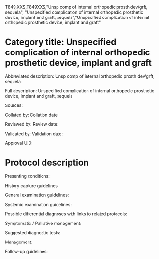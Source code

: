 T849,XXS,T849XXS,"Unsp comp of internal orthopedic prosth dev/grft, sequela", "Unspecified complication of internal orthopedic prosthetic device, implant and graft, sequela","Unspecified complication of internal orthopedic prosthetic device, implant and graft"
# Category title: Unspecified complication of internal orthopedic prosthetic device, implant and graft

Abbreviated description: Unsp comp of internal orthopedic prosth dev/grft, sequela

Full description: Unspecified complication of internal orthopedic prosthetic device, implant and graft, sequela

Sources:

Collated by:
Collation date:

Reviewed by:
Review date:

Validated by:
Validation date:

Approval UID:

# Protocol description

Presenting conditions:

History capture guidelines:

General examination guidelines:

Systemic examination guidelines:

Possible differential diagnoses with links to related protocols:

Symptomatic / Palliative management:

Suggested diagnostic tests:

Management:

Follow-up guidelines:
